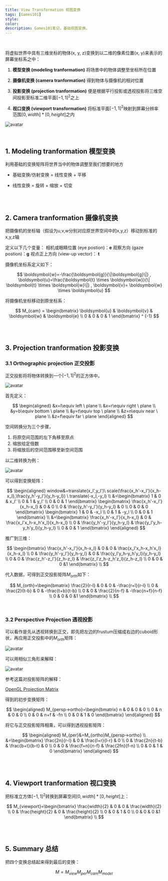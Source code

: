 ```yaml
---
title: View Transformation 视图变换
tags: [Games101]
style: 
color: 
description: Games101笔记，基础视图变换。
---
```


<br/>

将虚拟世界中具有三维坐标的物体(x, y, z)变换到以二维的像素位置(x, y)来表示的屏幕坐标系之中：

1. **模型变换 (modeling tranformation)**
将场景中的物体调整至坐标所在位置

2. **摄像机变换 (camera tranformation)**
得到物体与摄像机的相对位置

3. **投影变换 (projection tranformation)**
便是根据平行投影或透视投影将三维空间投影至标准二维平面$[-1,1]^2$之上

4. **视口变换 (viewport transformation)**
将标准平面$[-1,1]^2$映射到屏幕分辨率范围$[0,width]*[0,height]$之内


![avatar](../assets/img/post/20200801193509676.jpg) 


<br/>

## 1. Modeling tranformation 模型变换

利用基础的变换矩阵将世界当中的物体调整至我们想要的地方

- 基础变换/仿射变换 = 线性变换 + 平移

- 线性变换 = 旋转 + 缩放 + 切变

<br/>
<br/>

## 2. Camera tranformation 摄像机变换

把摄像机的坐标轴（假设为u,v,w分别对应原世界空间中的x,y,z）移动到标准的x,y,z轴

定义以下几个变量：
相机或眼睛位置 (eye postion)：$\boldsymbol{e}$
观察方向 (gaze postion)：$\boldsymbol{g}$
视点正上方向 (view-up vector)： $\boldsymbol{t}$

摄像机坐标系定义如下：


$$
\boldsymbol{w}=-\frac{\boldsymbol{g}}{\|\boldsymbol{g}\|} ,   \boldsymbol{u}=\frac{\boldsymbol{t} \times \boldsymbol{w}}{\| \boldsymbol{t} \times  \boldsymbol{w}\|} ,   \boldsymbol{v}= \boldsymbol{w} \times  \boldsymbol{u}
$$


将摄像机坐标移动到原坐标系：


$$
M_{cam} = \begin{bmatrix}
    \boldsymbol{u} &  \boldsymbol{v} &  \boldsymbol{w} &  \boldsymbol{e} \\
   0 & 0 & 0 & 1 
\end{bmatrix} ^ {-1}
$$



<br/>
<br/>

## 3. Projection tranformation 投影变换

### 3.1 Orthographic projection 正交投影

正交投影将将物体转换到一个$[-1,1]^2$的正方体中。


![avatar](../assets/img/post/20200802230300570.jpg) 

首先定义：


$$
\begin{aligned}
&x=l\equiv left \ plane \\
&x=r\equiv right \ plane \\
&y=b\equiv bottom \ plane \\
&y=t\equiv top \ plane \\
&z=n\equiv near \ plane \\
&z=f\equiv far \ plane 
\end{aligned}
$$




空间转换分为三个步骤，

1. 将原空间范围的左下角移至原点
2. 缩放给定倍数
3. 将缩放后的空间范围移至新空间范围

以二维转换为例：


![avatar](../assets/img/post/20200804193700521.jpg) 

可以得到变换矩阵：


$$
\begin{aligned}
window&=translate(x_l',y_l')\ scale(\frac{x_h'-x_l'}{x_h-x_l},\frac{y_h'-y_l'}{y_h-y_l}) \ translate(-x_l,-y_l) \\
&=\begin{bmatrix} 1 & 0 & x_l'  \\ 0 & 1 & y_l'  \\ 0 & 0 & 1 \end{bmatrix}
\begin{bmatrix} \frac{x_h'-x_l'}{x_h-x_l} & 0 & 0  \\ 0 & \frac{y_h'-y_l'}{y_h-y_l} & 0  \\ 0 & 0 & 0 \end{bmatrix} 
\begin{bmatrix} 1 & 0 & -x_l  \\ 0 & 1 & -y_l  \\ 0 & 0 & 1 \end{bmatrix} \\
&=\begin{bmatrix} \frac{x_h'-x_l'}{x_h-x_l} & 0 & \frac{x_l'x_h-x_h'x_l}{x_h-x_l}   \\ 
0 & \frac{y_h'-y_l'}{y_h-y_l} & \frac{y_l'y_h-y_h'y_l}{y_h-y_l}  \\ 
0 & 0 & 1 \end{bmatrix} 
\end{aligned}
$$


推广到三维：


$$
\begin{bmatrix} 
\frac{x_h'-x_l'}{x_h-x_l} & 0 & 0 & \frac{x_l'x_h-x_h'x_l}{x_h-x_l}   \\ 
0 & \frac{y_h'-y_l'}{y_h-y_l} & 0 & \frac{y_l'y_h-y_h'y_l}{y_h-y_l}  \\ 
0 & 0 & \frac{z_h'-z_l'}{z_h-z_l} & \frac{z_l'z_h-z_h'z_l}{z_h-z_l}  \\ 
0 & 0 & 0 &1 \end{bmatrix} \\
$$


代入数据，可得到正交投影矩阵$M_{orth}$如下：


$$
M_{orth}=\begin{bmatrix} 
\frac{2}{r-l} & 0 & 0 & -\frac{r+l}{r-l}   \\ 
0 & \frac{2}{t-b} & 0 & -\frac{t+b}{t-b}  \\ 
0 & 0 & \frac{2}{n-f} & -\frac{n+f}{n-f} \\ 
0 & 0 & 0 &1 \end{bmatrix} \\
$$

<br/>

### 3.2 Perspective Projection 透视投影

可以看作是先从透视转换到正交，即先把左边的frustum压缩成右边的cuboid形状，再应用正交投影中的$M_{orth}$矩阵：



![avatar](../assets/img/post/20200804201136157.jpg) 


可以用相似三角形来解释： 



![avatar](../assets/img/post/20200804201216221.jpg) 

参考这篇对投影矩阵的解释：

[OpenGL Projection Matrix](http://www.songho.ca/opengl/gl_projectionmatrix.html)



得到的初步变换矩阵：


$$
\begin{aligned}
M_{persp→ortho}=\begin{bmatrix} 
n & 0 & 0 & 0 \\ 
0 & n & 0 & 0 \\ 
0 & 0 & n+f & -fn \\ 
0 & 0 & 1 & 0 \end{bmatrix}
\end{aligned}
$$




将它与正交投影矩阵相乘，可以得到透视投影矩阵：


$$
\begin{aligned}
M_{per}&=M_{ortho}M_{persp→ortho} \\
&=\begin{bmatrix} 
\frac{2n}{r-l} & 0 & \frac{l+r}{l-r} & 0 \\ 
0 & \frac{2n}{t-b} & \frac{b+t}{b-t} & 0 \\ 
0 & 0 & \frac{f+n}{n-f} & \frac{2fn}{f-n} \\ 
0 & 0 & 1 & 0 \end{bmatrix}
\end{aligned}
$$


<br/>
<br/>

## 4. Viewport tranformation 视口变换

把标准立方体$[-1,1]^2$转换到屏幕空间$[0,width]*[0,height]$上：


$$
M_{viewport}=\begin{bmatrix} 
\frac{width}{2} & 0 & 0 & \frac{width}{2} \\ 
0 & \frac{height}{2} & 0 & \frac{height}{2} \\ 
0 & 0 & 1 & 0 \\ 
0 & 0 & 0 &1 \end{bmatrix} \\
$$


<br/>
<br/>

## 5. Summary 总结

把四个变换总结起来得到最后的变换：


$$
M=M_{view}M_{per}M_{cam}M_{model}
$$

